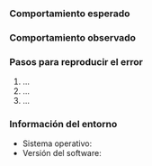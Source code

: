 ### Comportamiento esperado

### Comportamiento observado

### Pasos para reproducir el error
1. ...
2. ...
3. ...

### Información del entorno
- Sistema operativo:
- Versión del software:
